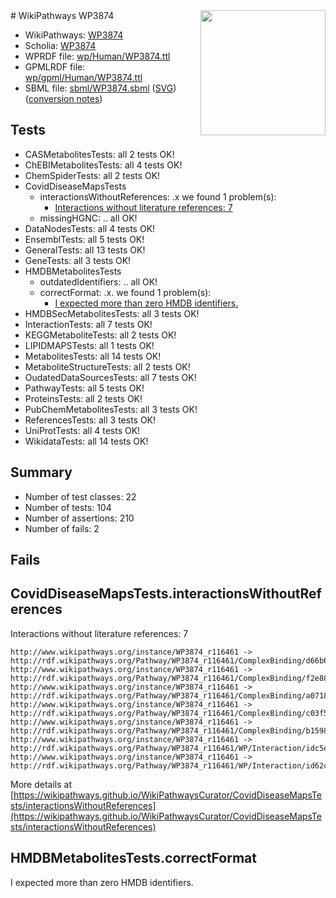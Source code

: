 <img style="float: right; width: 200px" src="../logo.png" />
# WikiPathways WP3874

* WikiPathways: [WP3874](https://identifiers.org/wikipathways:WP3874)
* Scholia: [WP3874](https://scholia.toolforge.org/wikipathways/WP3874)
* WPRDF file: [wp/Human/WP3874.ttl](../wp/Human/WP3874.ttl)
* GPMLRDF file: [wp/gpml/Human/WP3874.ttl](../wp/gpml/Human/WP3874.ttl)
* SBML file: [sbml/WP3874.sbml](../sbml/WP3874.sbml) ([SVG](../sbml/WP3874.svg)) ([conversion notes](../sbml/WP3874.txt))

## Tests
* CASMetabolitesTests: all 2 tests OK!
* ChEBIMetabolitesTests: all 4 tests OK!
* ChemSpiderTests: all 2 tests OK!
* CovidDiseaseMapsTests
    * interactionsWithoutReferences: .x we found 1 problem(s):
        * [Interactions without literature references: 7](#2e295935)
    * missingHGNC: .. all OK!
* DataNodesTests: all 4 tests OK!
* EnsemblTests: all 5 tests OK!
* GeneralTests: all 13 tests OK!
* GeneTests: all 3 tests OK!
* HMDBMetabolitesTests
    * outdatedIdentifiers: .. all OK!
    * correctFormat: .x. we found 1 problem(s):
        * [I expected more than zero HMDB identifiers.](#ad154c1e)
* HMDBSecMetabolitesTests: all 3 tests OK!
* InteractionTests: all 7 tests OK!
* KEGGMetaboliteTests: all 2 tests OK!
* LIPIDMAPSTests: all 1 tests OK!
* MetabolitesTests: all 14 tests OK!
* MetaboliteStructureTests: all 2 tests OK!
* OudatedDataSourcesTests: all 7 tests OK!
* PathwayTests: all 5 tests OK!
* ProteinsTests: all 2 tests OK!
* PubChemMetabolitesTests: all 3 tests OK!
* ReferencesTests: all 3 tests OK!
* UniProtTests: all 4 tests OK!
* WikidataTests: all 14 tests OK!


## Summary

* Number of test classes: 22
* Number of tests: 104
* Number of assertions: 210
* Number of fails: 2

## Fails

<a name="2e295935" />

## CovidDiseaseMapsTests.interactionsWithoutReferences

Interactions without literature references: 7
```
http://www.wikipathways.org/instance/WP3874_r116461 -> http://rdf.wikipathways.org/Pathway/WP3874_r116461/ComplexBinding/d66b6
http://www.wikipathways.org/instance/WP3874_r116461 -> http://rdf.wikipathways.org/Pathway/WP3874_r116461/ComplexBinding/f2e88
http://www.wikipathways.org/instance/WP3874_r116461 -> http://rdf.wikipathways.org/Pathway/WP3874_r116461/ComplexBinding/a0718
http://www.wikipathways.org/instance/WP3874_r116461 -> http://rdf.wikipathways.org/Pathway/WP3874_r116461/ComplexBinding/c03f5
http://www.wikipathways.org/instance/WP3874_r116461 -> http://rdf.wikipathways.org/Pathway/WP3874_r116461/ComplexBinding/b1598
http://www.wikipathways.org/instance/WP3874_r116461 -> http://rdf.wikipathways.org/Pathway/WP3874_r116461/WP/Interaction/idc5e2b5f3
http://www.wikipathways.org/instance/WP3874_r116461 -> http://rdf.wikipathways.org/Pathway/WP3874_r116461/WP/Interaction/id62ca76e3
```

More details at [https://wikipathways.github.io/WikiPathwaysCurator/CovidDiseaseMapsTests/interactionsWithoutReferences](https://wikipathways.github.io/WikiPathwaysCurator/CovidDiseaseMapsTests/interactionsWithoutReferences)

<a name="ad154c1e" />

## HMDBMetabolitesTests.correctFormat

I expected more than zero HMDB identifiers.

